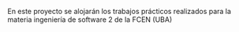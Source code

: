 En este proyecto se alojarán los trabajos prácticos realizados para la materia ingeniería de software 2 de la FCEN (UBA)